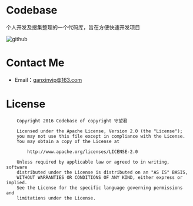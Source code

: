 # Codebase
个人开发及搜集整理的一个代码库，旨在方便快速开发项目

![github](https://github.com/WangGanxin/Codebase/blob/master/codebase.png "codebase")

# Contact Me

- Email：ganxinvip@163.com

# License
   		Copyright 2016 Codebase of copyright 守望君

   		Licensed under the Apache License, Version 2.0 (the "License");
   		you may not use this file except in compliance with the License.
   		You may obtain a copy of the License at

       		http://www.apache.org/licenses/LICENSE-2.0

   		Unless required by applicable law or agreed to in writing, software
   		distributed under the License is distributed on an "AS IS" BASIS,
   		WITHOUT WARRANTIES OR CONDITIONS OF ANY KIND, either express or implied.
   		See the License for the specific language governing permissions and
   		limitations under the License.
